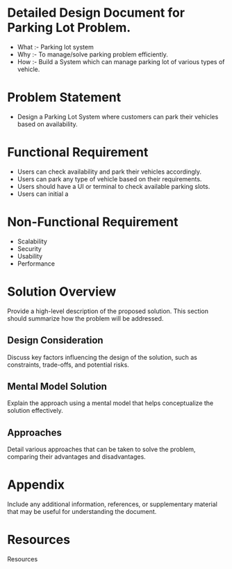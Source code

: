 # Detailed Design Document for Parking Lot Problem.
- What :- Parking lot system
- Why :- To manage/solve parking problem efficiently.
- How :- Build a System which can manage parking lot of various types of vehicle.

# Problem Statement
- Design a Parking Lot System where customers can park their vehicles based on availability.

# Functional Requirement
- Users can check availability and park their vehicles accordingly.
- Users can park any type of vehicle based on their requirements.
- Users should have a UI or terminal to check available parking slots.
- Users can initial a 
# Non-Functional Requirement

- Scalability
- Security
- Usability
- Performance

# Solution Overview

Provide a high-level description of the proposed solution. This section should summarize how the problem will be addressed.

## Design Consideration

Discuss key factors influencing the design of the solution, such as constraints, trade-offs, and potential risks.

## Mental Model Solution

Explain the approach using a mental model that helps conceptualize the solution effectively.

## Approaches

Detail various approaches that can be taken to solve the problem, comparing their advantages and disadvantages.

# Appendix

Include any additional information, references, or supplementary material that may be useful for understanding the document.

# Resources
Resources


